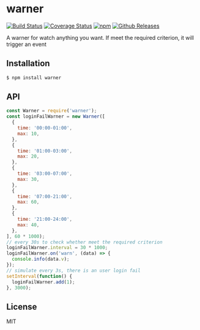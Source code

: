 # warner

[![Build Status](https://travis-ci.org/vicanso/warner.svg?branch=master)](https://travis-ci.org/vicanso/warner)
[![Coverage Status](https://img.shields.io/coveralls/vicanso/warner/master.svg?style=flat)](https://coveralls.io/r/vicanso/warner?branch=master)
[![npm](http://img.shields.io/npm/v/warner.svg?style=flat-square)](https://www.npmjs.org/package/warner)
[![Github Releases](https://img.shields.io/npm/dm/warner.svg?style=flat-square)](https://github.com/vicanso/warner)

A warner for watch anything you want. If meet the required criterion, it will trigger an event


## Installation

```js
$ npm install warner
```

## API

```js
const Warner = require('warner');
const loginFailWarner = new Warner([
  {
    time: '00:00-01:00',
    max: 10,
  },
  {
    time: '01:00-03:00',
    max: 20,
  },
  {
    time: '03:00-07:00',
    max: 30,
  },
  {
    time: '07:00-21:00',
    max: 60,
  },
  {
    time: '21:00-24:00',
    max: 40,
  },
], 60 * 1000);
// every 30s to check whether meet the required criterion
loginFailWarner.interval = 30 * 1000;
loginFailWarner.on('warn', (data) => {
  console.info(data.v);  
});
// simulate every 3s, there is an user login fail
setInterval(function() {
  loginFailWarner.add(1);
}, 3000);
```

## License

MIT
